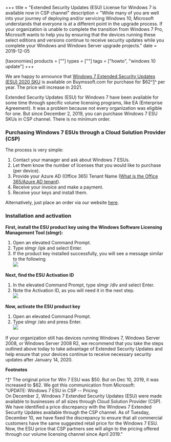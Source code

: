 +++
title = "Extended Security Updates (ESU) License for Windows 7 is available now in CSP channel"
description = "While many of you are well into your journey of deploying and/or servicing Windows 10, Microsoft understands that everyone is at a different point in the upgrade process. If your organization is unable to complete the transition from Windows 7 Pro, Microsoft wants to help you by ensuring that the devices running these select editions and versions continue to receive security updates while you complete your Windows and Windows Server upgrade projects."
date = 2019-12-05

[taxonomies]
products = [""]
types = [""]
tags = ["howto", "windows 10 update"]
+++

We are happy to announce that [Windows 7 Extended Security Updates
(ESU) 2020
SKU](https://buymssoft.com/license/CSP-DG7GMGF0FL73-0002 "p/n: CSP-DG7GMGF0FL73-0002")
is available on Buymssoft.com for purchase for
\$62^[1](#fn11224028605e1e1c1175529-1)^ per year. The price will
increase in 2021.

Extended Security Updates (ESU) for Windows 7 have been available for
some time through specific volume licensing programs, like EA
(Enterprise Agreement). It was a problem because not every organization
was eligible for one. But since December 2, 2019, you can purchase
Windows 7 ESU SKUs in CSP channel. There is
no minimum order.

### Purchasing Windows 7 ESUs through a Cloud Solution Provider (CSP)

The process is very simple:

1.  Contact your manager and ask about Windows 7 ESUs.
2.  Let them know the number of licenses that you would like to purchase
    (per device).
3.  Provide your Azure AD (Office 365) Tenant Name ([What is the Office
    365/Azure AD
    tenant](https://o365hq.com/faq/what-is-office-365-or-azure-ad-tenant)).
4.  Receive your invoice and make a payment.
5.  Receive your keys and install them.

Alternatively, just place an order via our website
[here](https://buymssoft.com/license/CSP-DG7GMGF0FL73-0002).

### Installation and activation

**First, install the ESU product key using the Windows Software
Licensing Management Tool (slmgr):**

1.  Open an elevated Command Prompt.
2.  Type slmgr /ipk and select Enter.
3.  If the product key installed successfully, you will see a message
    similar to the following\
    ![](https://gxcuf89792.i.lithium.com/t5/image/serverpage/image-id/138244i39443211C3ACAFCD/image-dimensions/535x168?v=1.0)

**Next, find the ESU Activation ID**

1.  In the elevated Command Prompt, type slmgr /dlv and select Enter.
2.  Note the Activation ID, as you will need it in the next step.\
    ![](https://gxcuf89792.i.lithium.com/t5/image/serverpage/image-id/138248i997F51A8C3D1BDC0/image-dimensions/574x260?v=1.0)

**Now, activate the ESU product key**

1.  Open an elevated Command Prompt.
2.  Type slmgr /ato and press Enter.\
    ![](https://gxcuf89792.i.lithium.com/t5/image/serverpage/image-id/138256i9E2F9617FA7E79E2/image-dimensions/500x214?v=1.0)

If your organization still has devices running Windows 7, Windows Server
2008, or Windows Server 2008 R2, we recommend that you take the steps
outlined above today to take advantage of Extended Security Updates and
help ensure that your devices continue to receive necessary security
updates after January 14, 2020.

**Footnotes**

^[1](#fnrev11224028605e1e1c1175529-1)^ The original price for Win 7
ESU was \$50. But on Dec 10, 2019, it was increased to \$62.
We got this communication from Microsoft:\
"UPDATE: Windows 7 ESU in CSP -- Pricing\
On December 2, Windows 7 Extended Security Updates (ESU) were
made available to businesses of all sizes through Cloud Solution
Provider (CSP).\
We have identified a price discrepancy with the Windows 7 Extended
Security Updates available through the CSP channel. As of
Tuesday, December 10, we have fixed the discrepancy to ensure that all
commercial customers have the same suggested retail price for the
Windows 7 ESU. Now, the ESU price that CSP
partners see will align to the pricing offered through our volume
licensing channel since April 2019."
